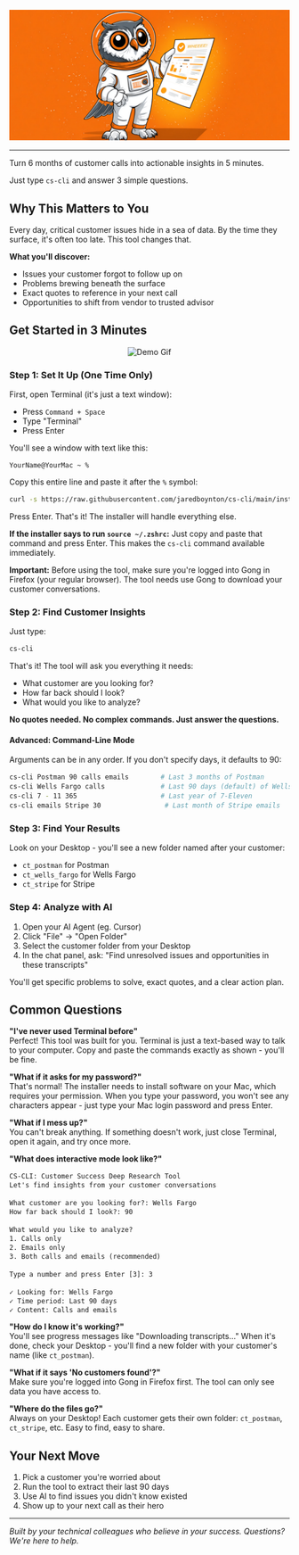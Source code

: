 ![CS-Transcript-CLI Banner](banner.jpg)

---

Turn 6 months of customer calls into actionable insights in 5 minutes. 

Just type `cs-cli` and answer 3 simple questions.

## Why This Matters to You

Every day, critical customer issues hide in a sea of data. By the time they surface, it's often too late. This tool changes that.

**What you'll discover:**
- Issues your customer forgot to follow up on
- Problems brewing beneath the surface  
- Exact quotes to reference in your next call
- Opportunities to shift from vendor to trusted advisor

## Get Started in 3 Minutes

<div align="center">
  <img src="demo.gif" alt="Demo Gif">
</div>

### Step 1: Set It Up (One Time Only)

First, open Terminal (it's just a text window):
- Press `Command + Space` 
- Type "Terminal"
- Press Enter

You'll see a window with text like this:
```
YourName@YourMac ~ %
```

Copy this entire line and paste it after the `%` symbol:
```bash
curl -s https://raw.githubusercontent.com/jaredboynton/cs-cli/main/install.sh | bash
```

Press Enter. That's it! The installer will handle everything else.

**If the installer says to run `source ~/.zshrc`:** Just copy and paste that command and press Enter. This makes the `cs-cli` command available immediately.

**Important:** Before using the tool, make sure you're logged into Gοng in Firefox (your regular browser). The tool needs use Gοng to download your customer conversations.

### Step 2: Find Customer Insights

Just type:
```bash
cs-cli
```

That's it! The tool will ask you everything it needs:
- What customer are you looking for?
- How far back should I look?
- What would you like to analyze?

**No quotes needed. No complex commands. Just answer the questions.**

#### Advanced: Command-Line Mode
Arguments can be in any order. If you don't specify days, it defaults to 90:
```bash
cs-cli Postman 90 calls emails        # Last 3 months of Postman
cs-cli Wells Fargo calls              # Last 90 days (default) of Wells Fargo calls
cs-cli 7 - 11 365                     # Last year of 7-Eleven
cs-cli emails Stripe 30                # Last month of Stripe emails
```

### Step 3: Find Your Results

Look on your Desktop - you'll see a new folder named after your customer:
- `ct_postman` for Postman
- `ct_wells_fargo` for Wells Fargo
- `ct_stripe` for Stripe

### Step 4: Analyze with AI

1. Open your AI Agent (eg. Cursor)
2. Click "File" → "Open Folder"
3. Select the customer folder from your Desktop
4. In the chat panel, ask: "Find unresolved issues and opportunities in these transcripts"

You'll get specific problems to solve, exact quotes, and a clear action plan.

## Common Questions

**"I've never used Terminal before"**  
Perfect! This tool was built for you. Terminal is just a text-based way to talk to your computer. Copy and paste the commands exactly as shown - you'll be fine.

**"What if it asks for my password?"**  
That's normal! The installer needs to install software on your Mac, which requires your permission. When you type your password, you won't see any characters appear - just type your Mac login password and press Enter.

**"What if I mess up?"**  
You can't break anything. If something doesn't work, just close Terminal, open it again, and try once more.

**"What does interactive mode look like?"**  
```
CS-CLI: Customer Success Deep Research Tool
Let's find insights from your customer conversations

What customer are you looking for?: Wells Fargo
How far back should I look?: 90

What would you like to analyze?
1. Calls only
2. Emails only  
3. Both calls and emails (recommended)

Type a number and press Enter [3]: 3

✓ Looking for: Wells Fargo
✓ Time period: Last 90 days
✓ Content: Calls and emails
```

**"How do I know it's working?"**  
You'll see progress messages like "Downloading transcripts..." When it's done, check your Desktop - you'll find a new folder with your customer's name (like `ct_postman`).

**"What if it says 'No customers found'?"**  
Make sure you're logged into Gοng in Firefox first. The tool can only see data you have access to.

**"Where do the files go?"**  
Always on your Desktop! Each customer gets their own folder: `ct_postman`, `ct_stripe`, etc. Easy to find, easy to share.

## Your Next Move

1. Pick a customer you're worried about
2. Run the tool to extract their last 90 days
3. Use AI to find issues you didn't know existed
4. Show up to your next call as their hero

---

*Built by your technical colleagues who believe in your success. Questions? We're here to help.*
